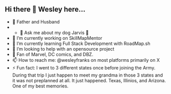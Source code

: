 ## Hi there 👋 Wesley here...

- 👧 Father and Husband
- - 💬 Ask me about my dog Jarvis 🐶
- 🔭 I’m currently working on SkillMapMentor
- 🌱 I’m currently learning Full Stack Development with RoadMap.sh
- 🤔 I’m looking to help with an opensource project 
- 🪭 Fan of Marvel, DC comics, and DBZ. 
- 📫 How to reach me: @wesleyfranks on most platforms primarily on X
- ⚡  Fun fact: I went to 3 different states once before joining the Army. During that trip I just happen to meet my grandma in those 3 states and it was not preplanned at all. It just happened. Texas, Illinios, and Arizona. One of my best memories.  

